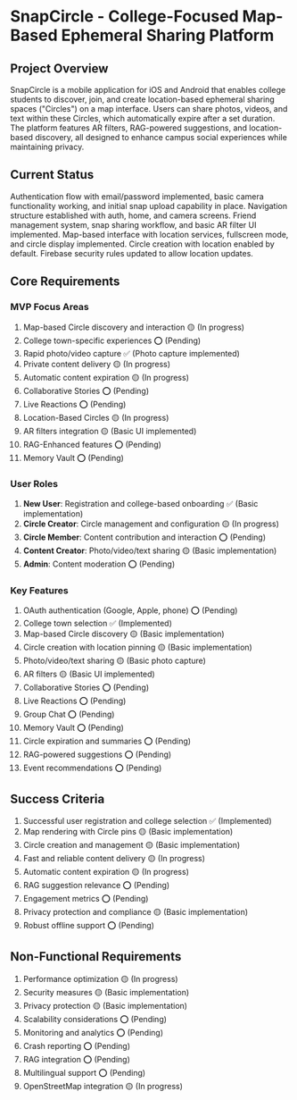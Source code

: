 # SnapCircle - College-Focused Map-Based Ephemeral Sharing Platform

## Project Overview
SnapCircle is a mobile application for iOS and Android that enables college students to discover, join, and create location-based ephemeral sharing spaces ("Circles") on a map interface. Users can share photos, videos, and text within these Circles, which automatically expire after a set duration. The platform features AR filters, RAG-powered suggestions, and location-based discovery, all designed to enhance campus social experiences while maintaining privacy.

## Current Status
Authentication flow with email/password implemented, basic camera functionality working, and initial snap upload capability in place. Navigation structure established with auth, home, and camera screens. Friend management system, snap sharing workflow, and basic AR filter UI implemented. Map-based interface with location services, fullscreen mode, and circle display implemented. Circle creation with location enabled by default. Firebase security rules updated to allow location updates.

## Core Requirements

### MVP Focus Areas
1. Map-based Circle discovery and interaction 🟡 (In progress)
2. College town-specific experiences ⭕ (Pending)
3. Rapid photo/video capture ✅ (Photo capture implemented)
4. Private content delivery 🟡 (In progress)
5. Automatic content expiration 🟡 (In progress)
6. Collaborative Stories ⭕ (Pending)
7. Live Reactions ⭕ (Pending)
8. Location-Based Circles 🟡 (In progress)
9. AR filters integration 🟡 (Basic UI implemented)
10. RAG-Enhanced features ⭕ (Pending)
11. Memory Vault ⭕ (Pending)

### User Roles
1. **New User**: Registration and college-based onboarding ✅ (Basic implementation)
2. **Circle Creator**: Circle management and configuration 🟡 (In progress)
3. **Circle Member**: Content contribution and interaction ⭕ (Pending)
4. **Content Creator**: Photo/video/text sharing 🟡 (Basic implementation)
5. **Admin**: Content moderation ⭕ (Pending)

### Key Features
1. OAuth authentication (Google, Apple, phone) ⭕ (Pending)
2. College town selection ✅ (Implemented)
3. Map-based Circle discovery 🟡 (Basic implementation)
4. Circle creation with location pinning 🟡 (Basic implementation)
5. Photo/video/text sharing 🟡 (Basic photo capture)
6. AR filters 🟡 (Basic UI implemented)
7. Collaborative Stories ⭕ (Pending)
8. Live Reactions ⭕ (Pending)
9. Group Chat ⭕ (Pending)
10. Memory Vault ⭕ (Pending)
11. Circle expiration and summaries ⭕ (Pending)
12. RAG-powered suggestions ⭕ (Pending)
13. Event recommendations ⭕ (Pending)

## Success Criteria
1. Successful user registration and college selection ✅ (Implemented)
2. Map rendering with Circle pins 🟡 (Basic implementation)
3. Circle creation and management 🟡 (Basic implementation)
4. Fast and reliable content delivery 🟡 (In progress)
5. Automatic content expiration 🟡 (In progress)
6. RAG suggestion relevance ⭕ (Pending)
7. Engagement metrics ⭕ (Pending)
8. Privacy protection and compliance 🟡 (Basic implementation)
9. Robust offline support ⭕ (Pending)

## Non-Functional Requirements
1. Performance optimization 🟡 (In progress)
2. Security measures 🟡 (Basic implementation)
3. Privacy protection 🟡 (Basic implementation)
4. Scalability considerations ⭕ (Pending)
5. Monitoring and analytics ⭕ (Pending)
6. Crash reporting ⭕ (Pending)
7. RAG integration ⭕ (Pending)
8. Multilingual support ⭕ (Pending) 
9. OpenStreetMap integration 🟡 (In progress) 